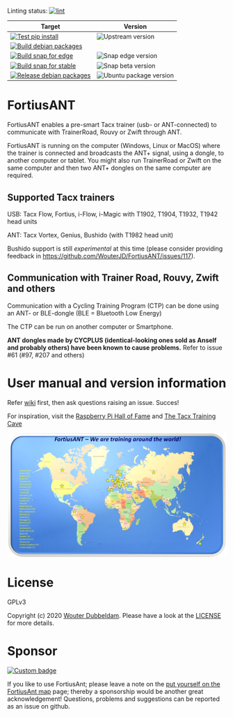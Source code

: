 Linting status: [![lint](https://github.com/slaclau/FortiusANT/actions/workflows/linting.yaml/badge.svg)](https://github.com/slaclau/FortiusANT/actions/workflows/linting.yaml)

| Target | Version |
| ------ | ------- |
| [![Test pip install](https://github.com/slaclau/FortiusANT/actions/workflows/pip-install.yaml/badge.svg)](https://github.com/slaclau/FortiusANT/actions/workflows/pip-install.yaml) | ![Upstream version](https://img.shields.io/github/v/tag/slaclau/FortiusANT?label=Upstream%20version)
| [![Build debian packages](https://github.com/slaclau/FortiusANT/actions/workflows/build-debian.yaml/badge.svg)](https://github.com/slaclau/FortiusANT/actions/workflows/build-debian.yaml)
| [![Build snap for edge](https://github.com/slaclau/FortiusANT/actions/workflows/build-snap.yaml/badge.svg)](https://github.com/slaclau/FortiusANT/actions/workflows/build-snap.yaml) | ![Snap edge version](https://badgen.net/snapcraft/v/fortius-ant) |
| [![Build snap for stable](https://github.com/slaclau/FortiusANT/actions/workflows/release-snap.yaml/badge.svg)](https://github.com/slaclau/FortiusANT/actions/workflows/release-snap.yaml) | ![Snap beta version](https://badgen.net/snapcraft/v/fortius-ant/amd64/beta) |
| [![Release debian packages](https://github.com/slaclau/FortiusANT/actions/workflows/release-debian.yaml/badge.svg)](https://github.com/slaclau/FortiusANT/actions/workflows/release-debian.yaml) | ![Ubuntu package version](https://img.shields.io/github/v/release/slaclau/FortiusANT?label=Ubuntu%20Package)

# FortiusANT
FortiusANT enables a pre-smart Tacx trainer (usb- or ANT-connected) to communicate with TrainerRoad, Rouvy or Zwift through ANT.

FortiusANT is running on the computer (Windows, Linux or MacOS) where the trainer is connected and broadcasts the ANT+ signal, using a dongle, to another computer or tablet.
You might also run TrainerRoad or Zwift on the same computer and then two ANT+ dongles on the same computer are required.

## Supported Tacx trainers
USB: Tacx Flow, Fortius, i-Flow, i-Magic with T1902, T1904, T1932, T1942 head units

ANT: Tacx Vortex, Genius, Bushido (with T1982 head unit)

Bushido support is still *experimental* at this time (please consider providing feedback in https://github.com/WouterJD/FortiusANT/issues/117).

## Communication with Trainer Road, Rouvy, Zwift and others
Communication with a Cycling Training Program (CTP) can be done using an ANT- or BLE-dongle (BLE = Bluetooth Low Energy)

The CTP can be run on another computer or Smartphone.

**ANT dongles made by CYCPLUS (identical-looking ones sold as Anself and probably others) have been known to cause problems.** Refer to issue #61 (#97, #207 and others)

# User manual and version information
Refer [wiki](https://github.com/WouterJD/FortiusANT/wiki) first, then ask questions raising an issue. Succes!

For inspiration, visit the [Raspberry Pi Hall of Fame](https://github.com/WouterJD/FortiusANT/wiki/Raspberry-Pi-Hall-of-Fame) and [The Tacx Training Cave](https://github.com/WouterJD/FortiusANT/wiki/The-Tacx-Training-Cave)

![image](https://raw.githubusercontent.com/WouterJD/FortiusANT/master/supportfiles/FortiusAntWorld.jpg)

# License

GPLv3

Copyright (c) 2020 [Wouter Dubbeldam](https://github.com/WouterJD). Please have a look at the [LICENSE](LICENSE) for more details.

# Sponsor
[![Custom badge](https://github.com/WouterJD/FortiusANT/blob/master/pythoncode/sponsor36.bmp)](https://github.com/sponsors/WouterJD)

If you like to use FortiusAnt; please leave a note on the [put yourself on the FortiusAnt map](https://github.com/WouterJD/FortiusANT/issues/14) page; thereby a sponsorship would be another great acknowledgement! Questions, problems and suggestions can be reported as an issue on github.
